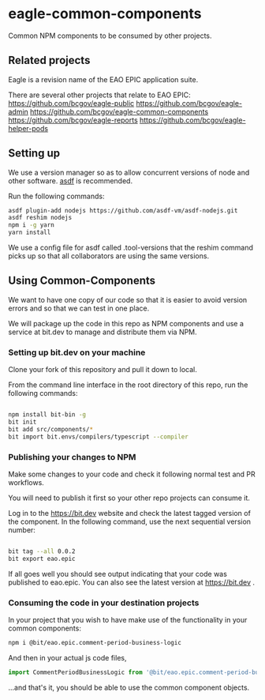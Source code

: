 # eagle-common-components

Common NPM components to be consumed by other projects.

## Related projects

Eagle is a revision name of the EAO EPIC application suite.

There are several other projects that relate to EAO EPIC:
<https://github.com/bcgov/eagle-public>
<https://github.com/bcgov/eagle-admin>
<https://github.com/bcgov/eagle-common-components>
<https://github.com/bcgov/eagle-reports>
<https://github.com/bcgov/eagle-helper-pods>

## Setting up

We use a version manager so as to allow concurrent versions of node and other software.  [asdf](https://github.com/asdf-vm/asdf) is recommended.

Run the following commands:

```bash
asdf plugin-add nodejs https://github.com/asdf-vm/asdf-nodejs.git
asdf reshim nodejs
npm i -g yarn
yarn install
```

We use a config file for asdf called .tool-versions that the reshim command picks up so that all collaborators are using the same versions.

## Using Common-Components

We want to have one copy of our code so that it is easier to avoid version errors and so that we can test in one place.

We will package up the code in this repo as NPM components and use a service at bit.dev to manage and distribute them via NPM.

### Setting up bit.dev on your machine

Clone your fork of this repository and pull it down to local.

From the command line interface in the root directory of this repo, run the following commands:

```bash

npm install bit-bin -g
bit init
bit add src/components/*
bit import bit.envs/compilers/typescript --compiler
```

### Publishing your changes to NPM

Make some changes to your code and check it following normal test and PR workflows.

You will need to publish it first so your other repo projects can consume it.  

Log in to the <https://bit.dev> website and check the latest tagged version of the component.  In the following command, use the next sequential version number:

```bash

bit tag --all 0.0.2
bit export eao.epic
```

If all goes well you should see output indicating that your code was published to eao.epic.  You can also see the latest version at <https://bit.dev> .

### Consuming the code in your destination projects

In your project that you wish to have make use of the functionality in your common components:

```bash
npm i @bit/eao.epic.comment-period-business-logic
```

And then in your actual js code files,

```javascript
import CommentPeriodBusinessLogic from '@bit/eao.epic.comment-period-business-logic';
```

...and that's it, you should be able to use the common component objects.
